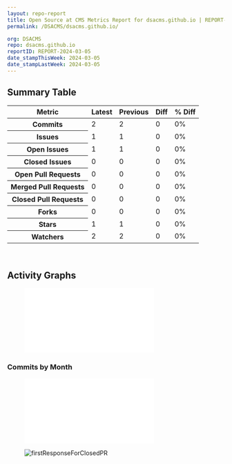 ```yaml
---
layout: repo-report
title: Open Source at CMS Metrics Report for dsacms.github.io | REPORT-2024-03-05
permalink: /DSACMS/dsacms.github.io/

org: DSACMS
repo: dsacms.github.io
reportID: REPORT-2024-03-05
date_stampThisWeek: 2024-03-05
date_stampLastWeek: 2024-03-05
---
```

<div class="summary-table">
  <table class="usa-table usa-table--borderless">
    <h2> Summary Table </h2>
    <thead>
      <tr>
        <th scope="col">Metric</th>
        <th scope="col">Latest</th>
        <th scope="col">Previous</th>
        <th scope="col">Diff</th>
        <th scope="col">% Diff</th>
      </tr>
    </thead>
    <tbody>
      <tr>
        <th scope="row">Commits</th>
        <td>2</td>
        <td>2</td>
        <td style="" >0</td>
        <td style="" >0%</td>
      </tr>
      <tr>
        <th scope="row">Issues</th>
        <td>1</td>
        <td>1</td>
        <td style="" >0</td>
        <td style="" >0%</td>
      </tr>
      <tr>
        <th scope="row">Open Issues</th>
        <td>1</td>
        <td>1</td>
        <td style="" >0</td>
        <td style="" >0%</td>
      </tr>
      <tr>
        <th scope="row">Closed Issues</th>
        <td>0</td>
        <td>0</td>
        <td style="" >0</td>
        <td style="" >0%</td>
      </tr>
      <tr>
        <th scope="row">Open Pull Requests</th>
        <td>0</td>
        <td>0</td>
        <td style="" >0</td>
        <td style="" >0%</td>
      </tr>
      <tr>
        <th scope="row">Merged Pull Requests</th>
        <td>0</td>
        <td>0</td>
        <td style="" >0</td>
        <td style="" >0%</td>
      </tr>
      <tr>
        <th scope="row">Closed Pull Requests</th>
        <td>0</td>
        <td>0</td>
        <td style="" >0</td>
        <td style="" >0%</td>
      </tr>
      <tr>
        <th scope="row">Forks</th>
        <td>0</td>
        <td>0</td>
        <td style="" >0</td>
        <td style="" >0%</td>
      </tr>
      <tr>
        <th scope="row">Stars</th>
        <td>1</td>
        <td>1</td>
        <td style="" >0</td>
        <td style="" >0%</td>
      </tr>
      <tr>
        <th scope="row">Watchers</th>
        <td>2</td>
        <td>2</td>
        <td style="" >0</td>
        <td style="" >0%</td>
      </tr>
    </tbody>
  </table>
</div>
<div class="graph-container">
  <br>
  <h2>Activity Graphs</h2>
  <div class="row">
    <!--- Issues/PRs Status Breakdown Graph -->
    <figure>
      <embed type="image/svg+xml" src="{{ "/assets/img/graphs/DSACMS/dsacms.github.io/issue_gauge_dsacms.github.io_data.svg" | url }}" />
    </figure>
    <!--- Contributor Activity Line Graph -->
    <h3>Commits by Month</h3>
    <figure>
      <embed type="image/svg+xml" src="{{ "/assets/img/graphs/DSACMS/dsacms.github.io/commit_sparklines_dsacms.github.io_data.svg" | url }}" />
    </figure>
    <!--- First Response For Closed PR Scatterplot -->
    <div class="firstResponsePRCrop">
      <figure>
        <img alt="firstResponseForClosedPR" src="{{ "/assets/img/graphs/DSACMS/dsacms.github.io/firstResponseForClosedPR_dsacms.github.io_data.png" | url }}" />
      </figure>
    </div>
  </div>
</div>